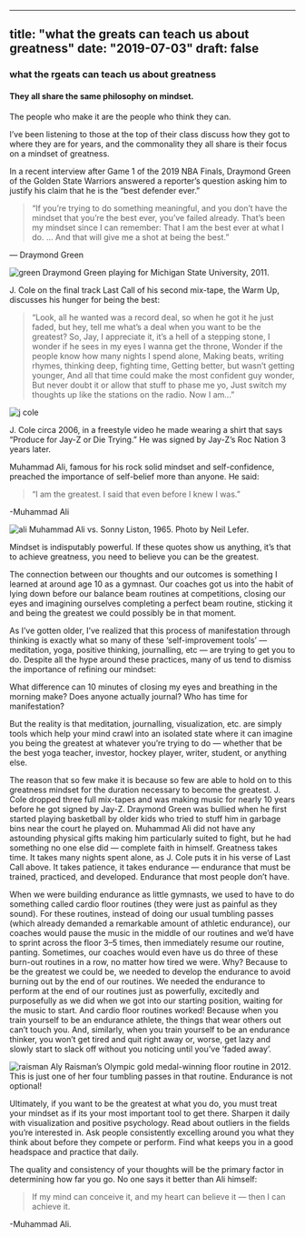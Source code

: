 
---
title: "what the greats can teach us about greatness"
date: "2019-07-03"
draft: false
---
### what the rgeats can teach us about greatness
#### They all share the same philosophy on mindset.

The people who make it are the people who think they can.

I’ve been listening to those at the top of their class discuss how they got to where they are for years, and the commonality they all share is their focus on a mindset of greatness.

In a recent interview after Game 1 of the 2019 NBA Finals, Draymond Green of the Golden State Warriors answered a reporter’s question asking him to justify his claim that he is the “best defender ever.”

>“If you’re trying to do something meaningful, and you don’t have the mindset that you’re the best ever, you’ve failed already. That’s been my mindset since I can remember: That I am the best ever at what I do. … And that will give me a shot at being the best.”

— Draymond Green </br>

![green](https://miro.medium.com/max/594/1%2ApYHwzSoyzwqsgZxD8wWYdA.jpeg)
Draymond Green playing for Michigan State University, 2011. 

J. Cole on the final track Last Call of his second mix-tape, the Warm Up, discusses his hunger for being the best:

>“Look, all he wanted was a record deal, so when he got it he just faded,
but hey, tell me what’s a deal when you want to be the greatest?
So, Jay, I appreciate it, it’s a hell of a stepping stone,
I wonder if he sees in my eyes I wanna get the throne,
Wonder if the people know how many nights I spend alone,
Making beats, writing rhymes, thinking deep, fighting time,
Getting better, but wasn’t getting younger,
And all that time could make the most confident guy wonder,
But never doubt it or allow that stuff to phase me yo,
Just switch my thoughts up like the stations on the radio.
Now I am…”</br>

![j cole](https://miro.medium.com/max/700/1%2AB0l_39Lr6TSH-Bdn9jwT3A.png)
 
 J. Cole circa 2006, in a freestyle video he made wearing a shirt that says “Produce for Jay-Z or Die Trying.” He was signed by Jay-Z’s Roc Nation 3 years later. 

Muhammad Ali, famous for his rock solid mindset and self-confidence, preached the importance of self-belief more than anyone. He said:

>“I am the greatest. I said that even before I knew I was.”

-Muhammad Ali </br>

![ali](https://miro.medium.com/max/700/1%2AJkL4Lve1wOu53VRbFeWeLA.jpeg)
Muhammad Ali vs. Sonny Liston, 1965. Photo by Neil Lefer.

Mindset is indisputably powerful. If these quotes show us anything, it’s that to achieve greatness, you need to believe you can be the greatest.

The connection between our thoughts and our outcomes is something I learned at around age 10 as a gymnast. Our coaches got us into the habit of lying down before our balance beam routines at competitions, closing our eyes and imagining ourselves completing a perfect beam routine, sticking it and being the greatest we could possibly be in that moment.

As I’ve gotten older, I’ve realized that this process of manifestation through thinking is exactly what so many of these ‘self-improvement tools’ — meditation, yoga, positive thinking, journalling, etc — are trying to get you to do. Despite all the hype around these practices, many of us tend to dismiss the importance of refining our mindset:

What difference can 10 minutes of closing my eyes and breathing in the morning make? Does anyone actually journal? Who has time for manifestation?

But the reality is that meditation, journalling, visualization, etc. are simply tools which help your mind crawl into an isolated state where it can imagine you being the greatest at whatever you’re trying to do — whether that be the best yoga teacher, investor, hockey player, writer, student, or anything else.

The reason that so few make it is because so few are able to hold on to this greatness mindset for the duration necessary to become the greatest. J. Cole dropped three full mix-tapes and was making music for nearly 10 years before he got signed by Jay-Z. Draymond Green was bullied when he first started playing basketball by older kids who tried to stuff him in garbage bins near the court he played on. Muhammad Ali did not have any astounding physical gifts making him particularly suited to fight, but he had something no one else did — complete faith in himself. Greatness takes time. It takes many nights spent alone, as J. Cole puts it in his verse of Last Call above. It takes patience, it takes endurance — endurance that must be trained, practiced, and developed. Endurance that most people don’t have.

When we were building endurance as little gymnasts, we used to have to do something called cardio floor routines (they were just as painful as they sound). For these routines, instead of doing our usual tumbling passes (which already demanded a remarkable amount of athletic endurance), our coaches would pause the music in the middle of our routines and we’d have to sprint across the floor 3–5 times, then immediately resume our routine, panting. Sometimes, our coaches would even have us do three of these burn-out routines in a row, no matter how tired we were. Why? Because to be the greatest we could be, we needed to develop the endurance to avoid burning out by the end of our routines. We needed the endurance to perform at the end of our routines just as powerfully, excitedly and purposefully as we did when we got into our starting position, waiting for the music to start. And cardio floor routines worked! Because when you train yourself to be an endurance athlete, the things that wear others out can’t touch you. And, similarly, when you train yourself to be an endurance thinker, you won’t get tired and quit right away or, worse, get lazy and slowly start to slack off without you noticing until you’ve ‘faded away’.

![raisman](https://miro.medium.com/max/288/1%2A_VIS8I36tuk4E_T-2rCpLg.gif)
Aly Raisman’s Olympic gold medal-winning floor routine in 2012. This is just one of her four tumbling passes in that routine. Endurance is not optional! 

Ultimately, if you want to be the greatest at what you do, you must treat your mindset as if its your most important tool to get there. Sharpen it daily with visualization and positive psychology. Read about outliers in the fields you’re interested in. Ask people consistently excelling around you what they think about before they compete or perform. Find what keeps you in a good headspace and practice that daily.

The quality and consistency of your thoughts will be the primary factor in determining how far you go. No one says it better than Ali himself:

>If my mind can conceive it, and my heart can believe it — then I can achieve it.

-Muhammad Ali. </br>